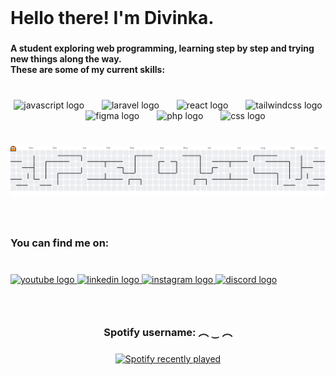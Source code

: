 <br clear="both">

<h1 align="left">Hello there! I'm Divinka.</h1>

###

<h4 align="left">A student exploring web programming, learning step by step and trying new things along the way.<br>These are some of my current skills:</h4>

###

<br clear="both">

<div align="center">
  <img src="https://cdn.jsdelivr.net/gh/devicons/devicon/icons/javascript/javascript-original.svg" height="35" alt="javascript logo"  />
  <img width="20" />
  <img src="https://cdn.jsdelivr.net/gh/devicons/devicon/icons/laravel/laravel-original.svg" height="35" alt="laravel logo"  />
  <img width="20" />
  <img src="https://cdn.jsdelivr.net/gh/devicons/devicon/icons/react/react-original.svg" height="35" alt="react logo"  />
  <img width="20" />
  <img src="https://cdn.jsdelivr.net/gh/devicons/devicon/icons/tailwindcss/tailwindcss-original-wordmark.svg" height="35" alt="tailwindcss logo"  />
  <img width="20" />
  <img src="https://cdn.jsdelivr.net/gh/devicons/devicon/icons/figma/figma-original.svg" height="35" alt="figma logo"  />
  <img width="20" />
  <img src="https://cdn.jsdelivr.net/gh/devicons/devicon/icons/php/php-original.svg" height="35" alt="php logo"  />
  <img width="20" />
  <img src="https://cdn.jsdelivr.net/gh/devicons/devicon/icons/css3/css3-original.svg" height="35" alt="css logo"  />
</div>

###

<br clear="both">

<picture>
  <source media="(prefers-color-scheme: dark)" srcset="https://raw.githubusercontent.com/heydivinka/heydivinka/output/pacman-contribution-graph-dark.svg">
  <source media="(prefers-color-scheme: light)" srcset="https://raw.githubusercontent.com/heydivinka/heydivinka/output/pacman-contribution-graph.svg">
  <img alt="pacman contribution graph" src="https://raw.githubusercontent.com/heydivinka/heydivinka/output/pacman-contribution-graph.svg">
</picture>

###

<br clear="both">

<h3 align="left">You can find me on:</h3>

###

<br clear="both">

<div align="left">
  <a href="https://www.youtube.com/@__divinka" target="_blank">
    <img src="https://raw.githubusercontent.com/maurodesouza/profile-readme-generator/master/src/assets/icons/social/youtube/default.svg" width="52" height="40" alt="youtube logo"  />
  </a>
  <a href="https://www.linkedin.com/in/divinka-azani-3a64b2354/" target="_blank">
    <img src="https://raw.githubusercontent.com/maurodesouza/profile-readme-generator/master/src/assets/icons/social/linkedin/default.svg" width="52" height="40" alt="linkedin logo"  />
  </a>
  <a href="https://www.instagram.com/divinkaa__/" target="_blank">
    <img src="https://raw.githubusercontent.com/maurodesouza/profile-readme-generator/master/src/assets/icons/social/instagram/default.svg" width="52" height="40" alt="instagram logo"  />
  </a>
  <a href="https://discordapp.com/users/divinkaa" target="_blank">
    <img src="https://raw.githubusercontent.com/maurodesouza/profile-readme-generator/master/src/assets/icons/social/discord/default.svg" width="52" height="40" alt="discord logo"  />
  </a>
</div>

###

<br clear="both">

<h3 align="center">Spotify username: ︵ ‿ ︵</h3>

###

<div align="center">
  <a href="https://open.spotify.com/user/31nwcbkkxy3r6y5qka637ik5pxfu">
    <img src="https://spotify-recently-played-readme.vercel.app/api?user=31nwcbkkxy3r6y5qka637ik5pxfu&count=3" alt="Spotify recently played"  />
  </a>
</div>

###
